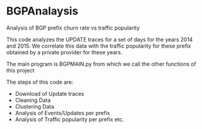 # BGPAnalaysis
Analysis of BGP prefix churn rate vs traffic popularity

This code analyzes the UPDATE traces for a set of days for the years 2014 and 2015.
We correlate this data with the traffic popularity for these prefix obtained by a 
private provider for these years. 

The main program is BGPMAIN.py from which we call the other functions of this project

The steps of this code are:
- Download of Update traces
- Cleaning Data
- Clustering Data
- Analysis of Events/Updates per prefix
- Analysis of Traffic popularity per prefix
etc.
